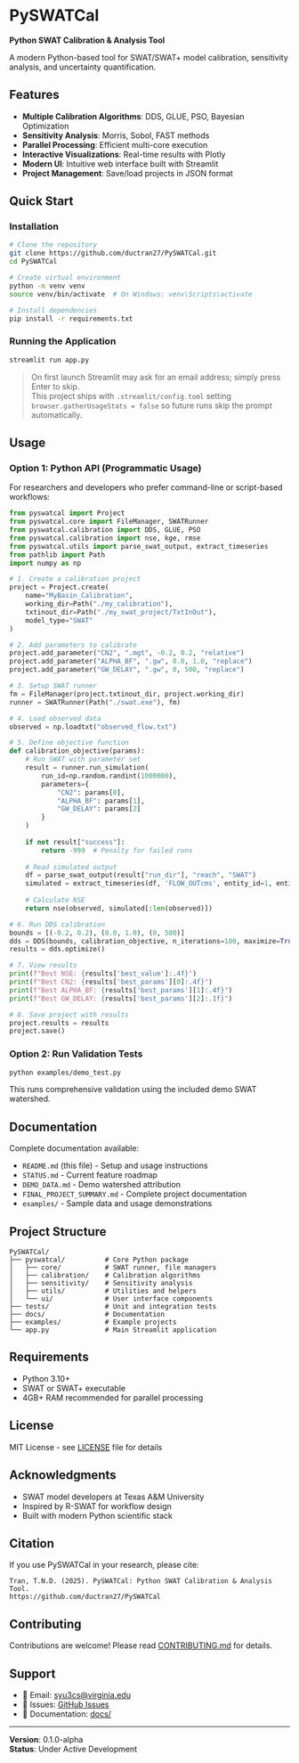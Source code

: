 # PySWATCal

**Python SWAT Calibration & Analysis Tool**

A modern Python-based tool for SWAT/SWAT+ model calibration, sensitivity analysis, and uncertainty quantification.

## Features

- **Multiple Calibration Algorithms**: DDS, GLUE, PSO, Bayesian Optimization
- **Sensitivity Analysis**: Morris, Sobol, FAST methods
- **Parallel Processing**: Efficient multi-core execution
- **Interactive Visualizations**: Real-time results with Plotly
- **Modern UI**: Intuitive web interface built with Streamlit
- **Project Management**: Save/load projects in JSON format

## Quick Start

### Installation

```bash
# Clone the repository
git clone https://github.com/ductran27/PySWATCal.git
cd PySWATCal

# Create virtual environment
python -m venv venv
source venv/bin/activate  # On Windows: venv\Scripts\activate

# Install dependencies
pip install -r requirements.txt
```

### Running the Application

```bash
streamlit run app.py
```

> On first launch Streamlit may ask for an email address; simply press Enter to skip.  
> This project ships with `.streamlit/config.toml` setting `browser.gatherUsageStats = false`
> so future runs skip the prompt automatically.

## Usage

### Option 1: Python API (Programmatic Usage)

For researchers and developers who prefer command-line or script-based workflows:

```python
from pyswatcal import Project
from pyswatcal.core import FileManager, SWATRunner
from pyswatcal.calibration import DDS, GLUE, PSO
from pyswatcal.calibration import nse, kge, rmse
from pyswatcal.utils import parse_swat_output, extract_timeseries
from pathlib import Path
import numpy as np

# 1. Create a calibration project
project = Project.create(
    name="MyBasin_Calibration",
    working_dir=Path("./my_calibration"),
    txtinout_dir=Path("./my_swat_project/TxtInOut"),
    model_type="SWAT"
)

# 2. Add parameters to calibrate
project.add_parameter("CN2", ".mgt", -0.2, 0.2, "relative")
project.add_parameter("ALPHA_BF", ".gw", 0.0, 1.0, "replace")
project.add_parameter("GW_DELAY", ".gw", 0, 500, "replace")

# 3. Setup SWAT runner
fm = FileManager(project.txtinout_dir, project.working_dir)
runner = SWATRunner(Path("./swat.exe"), fm)

# 4. Load observed data
observed = np.loadtxt("observed_flow.txt")

# 5. Define objective function
def calibration_objective(params):
    # Run SWAT with parameter set
    result = runner.run_simulation(
        run_id=np.random.randint(1000000),
        parameters={
            "CN2": params[0],
            "ALPHA_BF": params[1],
            "GW_DELAY": params[2]
        }
    )
    
    if not result["success"]:
        return -999  # Penalty for failed runs
    
    # Read simulated output
    df = parse_swat_output(result["run_dir"], "reach", "SWAT")
    simulated = extract_timeseries(df, 'FLOW_OUTcms', entity_id=1, entity_column='REACH')
    
    # Calculate NSE
    return nse(observed, simulated[:len(observed)])

# 6. Run DDS calibration
bounds = [(-0.2, 0.2), (0.0, 1.0), (0, 500)]
dds = DDS(bounds, calibration_objective, n_iterations=100, maximize=True)
results = dds.optimize()

# 7. View results
print(f"Best NSE: {results['best_value']:.4f}")
print(f"Best CN2: {results['best_params'][0]:.4f}")
print(f"Best ALPHA_BF: {results['best_params'][1]:.4f}")
print(f"Best GW_DELAY: {results['best_params'][2]:.1f}")

# 8. Save project with results
project.results = results
project.save()
```

### Option 2: Run Validation Tests

```bash
python examples/demo_test.py
```

This runs comprehensive validation using the included demo SWAT watershed.

## Documentation

Complete documentation available:
- `README.md` (this file) - Setup and usage instructions
- `STATUS.md` - Current feature roadmap
- `DEMO_DATA.md` - Demo watershed attribution
- `FINAL_PROJECT_SUMMARY.md` - Complete project documentation
- `examples/` - Sample data and usage demonstrations

## Project Structure

```
PySWATCal/
├── pyswatcal/          # Core Python package
│   ├── core/           # SWAT runner, file managers
│   ├── calibration/    # Calibration algorithms
│   ├── sensitivity/    # Sensitivity analysis
│   ├── utils/          # Utilities and helpers
│   └── ui/             # User interface components
├── tests/              # Unit and integration tests
├── docs/               # Documentation
├── examples/           # Example projects
└── app.py              # Main Streamlit application
```

## Requirements

- Python 3.10+
- SWAT or SWAT+ executable
- 4GB+ RAM recommended for parallel processing

## License

MIT License - see [LICENSE](LICENSE) file for details

## Acknowledgments

- SWAT model developers at Texas A&M University
- Inspired by R-SWAT for workflow design
- Built with modern Python scientific stack

## Citation

If you use PySWATCal in your research, please cite:

```
Tran, T.N.D. (2025). PySWATCal: Python SWAT Calibration & Analysis Tool. 
https://github.com/ductran27/PySWATCal
```

## Contributing

Contributions are welcome! Please read [CONTRIBUTING.md](CONTRIBUTING.md) for details.

## Support

- 📧 Email: syu3cs@virginia.edu
- 💬 Issues: [GitHub Issues](https://github.com/ductran27/PySWATCal/issues)
- 📖 Documentation: [docs/](docs/)

---

**Version**: 0.1.0-alpha  
**Status**: Under Active Development
